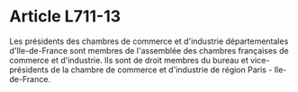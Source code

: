 # Article L711-13

Les présidents des chambres de commerce et d'industrie départementales d'Ile-de-France sont membres de l'assemblée des chambres françaises de commerce et d'industrie. Ils sont de droit membres du bureau et vice-présidents de la chambre de commerce et d'industrie de région Paris - Ile-de-France.